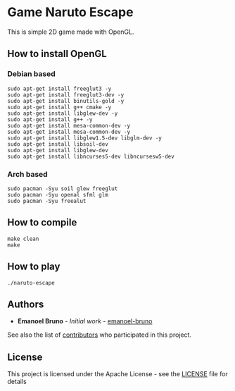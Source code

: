 # Game Naruto Escape

This is simple 2D game made with OpenGL.

## How to install OpenGL

### Debian based

    sudo apt-get install freeglut3 -y 
    sudo apt-get install freeglut3-dev -y 
    sudo apt-get install binutils-gold -y 
    sudo apt-get install g++ cmake -y 
    sudo apt-get install libglew-dev -y
    sudo apt-get install g++ -y 
    sudo apt-get install mesa-common-dev -y 
    sudo apt-get install mesa-common-dev -y 
    sudo apt-get install libglew1.5-dev libglm-dev -y
    sudo apt-get install libsoil-dev
    sudo apt-get install libglew-dev
    sudo apt-get install libncurses5-dev libncursesw5-dev 


### Arch based 

    sudo pacman -Syu soil glew freeglut
    sudo pacman -Syu openal sfml glm
    sudo pacman -Syu freealut


## How to compile 
    make clean
    make
    
## How to play
    
    ./naruto-escape
    
## Authors

* **Emanoel Bruno** - *Initial work* - [emanoel-bruno](https://github.com/emanoel-bruno)

See also the list of [contributors](https://github.com/emanoel-bruno/Tips-Git/contributors) who participated in this project.

## License

This project is licensed under the Apache License - see the [LICENSE](LICENSE) file for details
